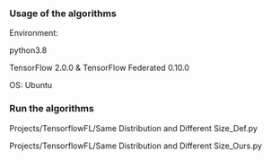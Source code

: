 

### Usage of the algorithms

Environment:

python3.8

TensorFlow 2.0.0 & TensorFlow Federated 0.10.0

OS: Ubuntu

### Run the algorithms

Projects/TensorflowFL/Same Distribution and Different Size_Def.py 

Projects/TensorflowFL/Same Distribution and Different Size_Ours.py 